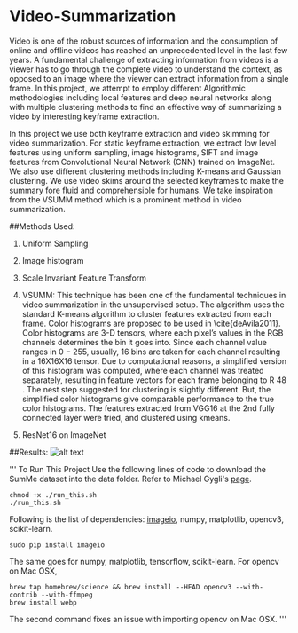 # Video-Summarization
Video is one of the robust sources of information and the consumption of online and offline videos has reached an unprecedented level in the last few years. A fundamental challenge of extracting information from videos is a viewer has to go through the complete video to understand the context, as opposed to an image where the viewer can extract information from a single frame. In this project, we attempt to employ different Algorithmic methodologies including local features and deep neural networks along with multiple clustering methods to find an effective way of summarizing a video by interesting keyframe extraction. 

In this project we use both keyframe extraction and video skimming for video summarization. For static keyframe extraction, we extract low level features using uniform sampling, image histograms, SIFT and image features from Convolutional Neural Network (CNN) trained on ImageNet. We also use different clustering methods including K-means and Gaussian clustering. We use video skims around the selected keyframes to make the summary fore fluid and comprehensible for humans. We take inspiration from the VSUMM method which is a prominent method in video summarization.

##Methods Used:
1. Uniform Sampling
2. Image histogram
3. Scale Invariant Feature Transform
4. VSUMM:
This technique has been one of the fundamental techniques in video summarization in the unsupervised setup. The algorithm uses the standard K-means algorithm to cluster features extracted from each frame. Color histograms are proposed to be used in \cite{deAvila2011}. Color histograms are 3-D tensors, where each pixel’s values in the RGB channels determines the bin it goes into. Since each channel value ranges in 0 − 255, usually, 16 bins are taken for each channel resulting in a 16X16X16 tensor. Due to computational reasons, a simplified version of this histogram was computed, where each channel was treated separately, resulting in feature vectors for each frame belonging to R 48 . The nest step suggested for clustering is slightly different. But, the simplified color histograms give comparable performance to the true color histograms. The features extracted from VGG16 at the 2nd fully connected layer were tried, and clustered using kmeans.

5. ResNet16 on ImageNet

##Results:
![alt text](https://raw.githubusercontent.com/shruti-jadon/Video-Summarization/edit/master/img.png)

'''
To Run This Project
Use the following lines of code to download the SumMe dataset into the data folder. Refer to Michael Gygli's [page](https://people.ee.ethz.ch/~gyglim/vsum/).

```
chmod +x ./run_this.sh
./run_this.sh
```

Following is the list of dependencies: [imageio](https://imageio.github.io/), numpy, matplotlib, opencv3, scikit-learn. 
```
sudo pip install imageio
```
The same goes for numpy, matplotlib, tensorflow, scikit-learn. For opencv on Mac OSX,
```
brew tap homebrew/science && brew install --HEAD opencv3 --with-contrib --with-ffmpeg
brew install webp
```
The second command fixes an issue with importing opencv on Mac OSX.
'''
